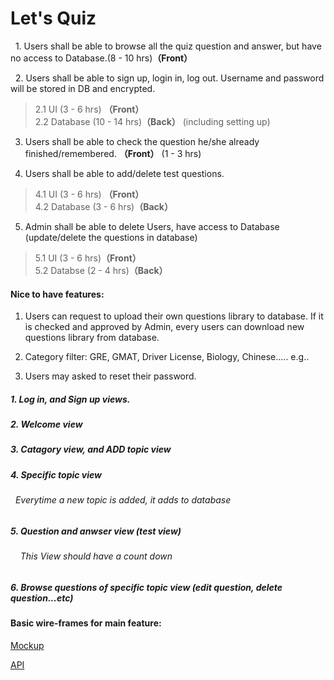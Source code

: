 # Let's Quiz


   1. Users shall be able to browse all the quiz question and answer, but have no access to Database.(8 - 10 hrs)**（Front）**

   2. Users shall be able to sign up, login in, log out. Username and password will be stored in DB and encrypted.
   >2.1 UI  (3 - 6 hrs) **（Front）**</br>
   >2.2 Database (10 - 14 hrs)**（Back）** (including setting up)</br>

   3. Users shall be able to check the question he/she already finished/remembered. **（Front）** (1 - 3 hrs)

   4. Users shall be able to add/delete test questions.
   >4.1 UI  (3 - 6 hrs) **（Front）**</br>
   >4.2 Database (3 - 6 hrs)**（Back）**</br>

   5. Admin shall be able to delete Users, have access to Database (update/delete the questions in database)
   >5.1 UI  (3 - 6 hrs)**（Front）**</br>
   >5.2 Databse (2 - 4 hrs)**（Back）**</br>

#### Nice to have features:

   1. Users can request to upload their own questions library to database. If it is checked and approved by Admin, every users can download new questions library from database.

   2. Category filter: GRE, GMAT, Driver License, Biology, Chinese..... e.g..

   3. Users may asked to reset their password.


##### 1. Log in, and Sign up views.

##### 2. Welcome view

##### 3. Catagory view, and ADD topic view

##### 4. Specific topic view
######     Everytime a new topic is added, it adds to database

##### 5. Question and anwser view (test view)
######     This View should have a count down

##### 6. Browse questions of specific topic view (edit question, delete question...etc)


#### Basic wire-frames for main feature:
[Mockup](Mockup.jpg)

[API](https://www.showdoc.cc/web/#/60712917501660)
